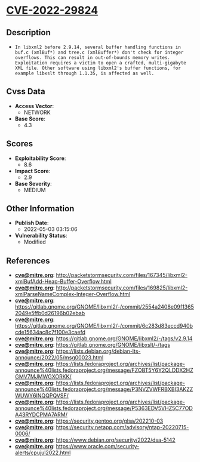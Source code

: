 
# [CVE-2022-29824](http://packetstormsecurity.com/files/167345/libxml2-xmlBufAdd-Heap-Buffer-Overflow.html)

## Description

- `In libxml2 before 2.9.14, several buffer handling functions in buf.c (xmlBuf*) and tree.c (xmlBuffer*) don't check for integer overflows. This can result in out-of-bounds memory writes. Exploitation requires a victim to open a crafted, multi-gigabyte XML file. Other software using libxml2's buffer functions, for example libxslt through 1.1.35, is affected as well.`

## Cvss Data

- **Access Vector**:
  - NETWORK
- **Base Score**:
  - 4.3

## Scores

- **Exploitability Score**:
  - 8.6
- **Impact Score**:
  - 2.9
- **Base Severity**:
  - MEDIUM

## Other Information

- **Publish Date**:
  - 2022-05-03 03:15:06
- **Vulnerability Status**:
  - Modified

## References

- **cve@mitre.org**: http://packetstormsecurity.com/files/167345/libxml2-xmlBufAdd-Heap-Buffer-Overflow.html
- **cve@mitre.org**: http://packetstormsecurity.com/files/169825/libxml2-xmlParseNameComplex-Integer-Overflow.html
- **cve@mitre.org**: https://gitlab.gnome.org/GNOME/libxml2/-/commit/2554a2408e09f13652049e5ffb0d26196b02ebab
- **cve@mitre.org**: https://gitlab.gnome.org/GNOME/libxml2/-/commit/6c283d83eccd940bcde15634ac8c7f100e3caefd
- **cve@mitre.org**: https://gitlab.gnome.org/GNOME/libxml2/-/tags/v2.9.14
- **cve@mitre.org**: https://gitlab.gnome.org/GNOME/libxslt/-/tags
- **cve@mitre.org**: https://lists.debian.org/debian-lts-announce/2022/05/msg00023.html
- **cve@mitre.org**: https://lists.fedoraproject.org/archives/list/package-announce%40lists.fedoraproject.org/message/FZOBT5Y6Y2QLDDX2HZGMV7MJMWGXORKK/
- **cve@mitre.org**: https://lists.fedoraproject.org/archives/list/package-announce%40lists.fedoraproject.org/message/P3NVZVWFRBXBI3AKZZWUWY6INQQPQVSF/
- **cve@mitre.org**: https://lists.fedoraproject.org/archives/list/package-announce%40lists.fedoraproject.org/message/P5363EDV5VHZ5C77ODA43RYDCPMA7ARM/
- **cve@mitre.org**: https://security.gentoo.org/glsa/202210-03
- **cve@mitre.org**: https://security.netapp.com/advisory/ntap-20220715-0006/
- **cve@mitre.org**: https://www.debian.org/security/2022/dsa-5142
- **cve@mitre.org**: https://www.oracle.com/security-alerts/cpujul2022.html
